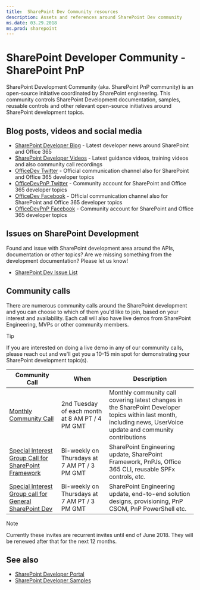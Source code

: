 ```yaml
---
title:  SharePoint Dev Community resources
description: Assets and references around SharePoint Dev community
ms.date: 03.29.2018
ms.prod: sharepoint
---
```


# SharePoint Developer Community - SharePoint PnP

SharePoint Development Community (aka. SharePoint PnP community) is an open-source initiative coordinated by SharePoint engineering. This community controls SharePoint Development documentation, samples, reusable controls and other relevant open-source initiatives around SharePoint development topics.

## Blog posts, videos and social media

* [SharePoint Developer Blog](http://dev.office.com/blogs) - Latest developer news around SharePoint and Office 365
* [SharePoint Developer Videos](http://aka.ms) - Latest guidance videos, training videos and also community call recordings
* [OfficeDev Twitter](https://twitter.com/officedev) - Official communication channel also for SharePoint and Office 365 developer topics
* [OfficeDevPnP Twitter](https://twitter.com/officedevpnp) - Community account for SharePoint and Office 365 developer topics
* [OfficeDev Facebook](https://www.facebook.com/OfficeDev/) - Official communication channel also for SharePoint and Office 365 developer topics
* [OfficeDevPnP Facebook](https://www.facebook.com/OfficeDevPnP/) - Community account for SharePoint and Office 365 developer topics


## Issues on SharePoint Development

Found and issue with SharePoint development area around the APIs, documentation or other topics? Are we missing something from the development documentation? Please let us know!

* [SharePoint Dev Issue List](https://github.com/SharePoint/sp-dev-docs/issues)

## Community calls

There are numerous community calls around the SharePoint development and you can choose to which of them you'd like to join, based on your interest and availability. Each call will also have live demos from SharePoint Engineering, MVPs or other community members. 

> [!TIP]
> If you are interested on doing a live demo in any of our community calls, please reach out and we'll get you a 10-15 min spot for demonstrating your SharePoint development topic(s).

| Community Call | When | Description |
|--------|--------|--------|
| [Monthly Community Call](https://aka.ms/sppnp-call) | 2nd Tuesday of each month at 8 AM PT / 4 PM GMT | Monthly community call covering latest changes in the SharePoint Developer topics within last month, including news, UserVoice update and community contributions |
| [Special Interest Group Call for SharePoint Framework](https://aka.ms/spdev-samples) | Bi-weekly on Thursdays at 7 AM PT / 3 PM GMT | SharePoint Engineering update, SharePoint Framework, PnPJs, Office 365 CLI, reusable SPFx controls, etc. |
| [Special Interest Group call for General SharePoint Dev](https://aka.ms/spdev-sig-call) | Bi-weekly on Thursdays at 7 AM PT / 3 PM GMT | SharePoint Engineering update, end-to-end solution designs, provisioning, PnP CSOM, PnP PowerShell etc. |


> [!NOTE]
> Currently these invites are recurrent invites until end of June 2018. They will be renewed after that for the next 12 months.

## See also

- [SharePoint Developer Portal](http://aka.ms/spdev)
- [SharePoint Developer Samples](http://aka.ms/spdev-samples)
